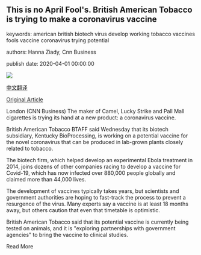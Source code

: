## This is no April Fool's. British American Tobacco is trying to make a coronavirus vaccine

keywords: american british biotech virus develop working tobacco vaccines fools vaccine coronavirus trying potential

authors: Hanna Ziady, Cnn Business

publish date: 2020-04-01 00:00:00

![](https://cdn.cnn.com/cnnnext/dam/assets/200401115106-kentucky-bioprocessing-facility-file-restricted-super-tease.jpg)

[中文翻译](This%20is%20no%20April%20Fool%27s.%20British%20American%20Tobacco%20is%20trying%20to%20make%20a%20coronavirus%20vaccine_zh.md)

[Original Article](https://edition.cnn.com/2020/04/01/business/coronavirus-vaccine-british-american-tobacco/index.html)

London (CNN Business) The maker of Camel, Lucky Strike and Pall Mall cigarettes is trying its hand at a new product: a coronavirus vaccine.

British American Tobacco BTAFF said Wednesday that its biotech subsidiary, Kentucky BioProcessing, is working on a potential vaccine for the novel coronavirus that can be produced in lab-grown plants closely related to tobacco.

The biotech firm, which helped develop an experimental Ebola treatment in 2014, joins dozens of other companies racing to develop a vaccine for Covid-19, which has now infected over 880,000 people globally and claimed more than 44,000 lives.

The development of vaccines typically takes years, but scientists and government authorities are hoping to fast-track the process to prevent a resurgence of the virus. Many experts say a vaccine is at least 18 months away, but others caution that even that timetable is optimistic.

British American Tobacco said that its potential vaccine is currently being tested on animals, and it is "exploring partnerships with government agencies" to bring the vaccine to clinical studies.

Read More